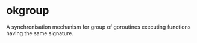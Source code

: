 # okgroup

A synchronisation mechanism for group of goroutines executing functions having the same signature.
